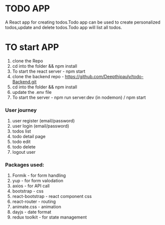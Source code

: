 # TODO APP
A React app for creating todos.Todo app can be used to create personalized todos,update and delete todos.Todo app will list all todos.


# TO start APP
1. clone the Repo
2. cd into the folder && npm install
3. To start the react server - npm start
4. clone the backend repo - https://github.com/Deepthipauly/todo-Backend.git
5. cd into the folder && npm install
6. update the .env file
7. To start the server - npm run server:dev (in nodemon) / npm start

### User journey
1. user register (email/password)
2. user login (email/password)
3. todos list
4. todo detail page
5. todo edit 
6. todo delete
7. logout user 

### Packages used:
1. Formik - for form handling
2. yup - for form valodation
3. axios - for API call
4. bootstrap - css
5. react-bootstrap - react component css
6. react-router - routing
7. animate.css - animation
8. dayjs - date format
9. redux toolkit - for state management